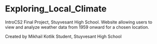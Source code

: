 # Exploring_Local_Climate
IntroCS2 Final Project, Stuyvesant High School. Website allowing users to view and analyze weather data from 1959 onward for a chosen location.

Created by Mikhail Kotlik
Student, Stuyvesant High School
